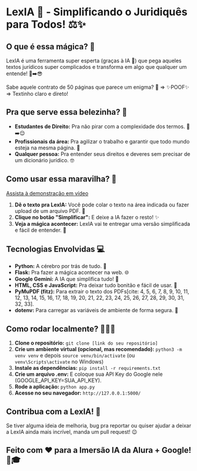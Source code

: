 # LexIA 🤖 - Simplificando o Juridiquês para Todos! ⚖️✨

## O que é essa mágica? 🤔

LexIA é uma ferramenta super esperta (graças à IA 🧠) que pega aqueles textos jurídicos super complicados e transforma em algo que qualquer um entende! 👵➡️😎

Sabe aquele contrato de 50 páginas que parece um enigma? 📜 =&gt; ✨POOF✨ =&gt; Textinho claro e direto!

## Pra que serve essa belezinha? 🎯

* **Estudantes de Direito:** Pra não pirar com a complexidade dos termos. 🤯➡️😌
* **Profissionais da área:** Pra agilizar o trabalho e garantir que todo mundo esteja na mesma página. 🤝
* **Qualquer pessoa:** Pra entender seus direitos e deveres sem precisar de um dicionário jurídico. 🤓

## Como usar essa maravilha? 🚀

[Assista à demonstração em vídeo](https://www.youtube.com/watch?v=abcdef123)

1.  **Dê o texto pra LexIA:** Você pode colar o texto na área indicada ou fazer upload de um arquivo PDF. 📂
2.  **Clique no botão "Simplificar":** E deixe a IA fazer o resto! ✨
3.  **Veja a mágica acontecer:** LexIA vai te entregar uma versão simplificada e fácil de entender. 🎉

## Tecnologias Envolvidas 💻

* **Python:** A cérebro por trás de tudo. 🐍
* **Flask:** Pra fazer a mágica acontecer na web. 🌐
* **Google Gemini:** A IA que simplifica tudo! 🤯
* **HTML, CSS e JavaScript:** Pra deixar tudo bonitão e fácil de usar. 🎨
* **PyMuPDF (fitz):** Para extrair o texto dos PDFs[cite: 4, 5, 6, 7, 8, 9, 10, 11, 12, 13, 14, 15, 16, 17, 18, 19, 20, 21, 22, 23, 24, 25, 26, 27, 28, 29, 30, 31, 32, 33]. 
* **dotenv:** Para carregar as variáveis de ambiente de forma segura. 🤫

## Como rodar localmente? 🏃‍♀️💨

1.  **Clone o repositório:** `git clone [link do seu repositório]`
2.  **Crie um ambiente virtual (opcional, mas recomendado):** `python3 -m venv venv` e depois `source venv/bin/activate` (ou `venv\Scripts\activate` no Windows)
3.  **Instale as dependências:** `pip install -r requirements.txt`
4.  **Crie um arquivo .env:** E coloque sua API Key do Google nele (GOOGLE\_API\_KEY=SUA\_API\_KEY).
5.  **Rode a aplicação:** `python app.py`
6.  **Acesse no seu navegador:** `http://127.0.0.1:5000/`

## Contribua com a LexIA! 🙌

Se tiver alguma ideia de melhoria, bug pra reportar ou quiser ajudar a deixar a LexIA ainda mais incrível, manda um pull request! 😉

## Feito com ❤️ para a Imersão IA da Alura + Google! 🚀🎓